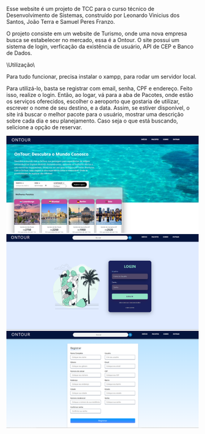 Esse website é um projeto de TCC para o curso técnico de Desenvolvimento de Sistemas, construído por Leonardo Vinicius dos Santos, João Terra e Samuel Peres Franzo.

O projeto consiste em um website de Turismo, onde uma nova empresa busca se estabelecer no mercado, essa é a Ontour. 
O site possui um sistema de login, verficação da existência de usuário, API de CEP e Banco de Dados.

\\Utilização\\

Para tudo funcionar, precisa instalar o xampp, para rodar um servidor local.

Para utilizá-lo, basta se registrar com email, senha, CPF e endereço. Feito isso, realize o login. Então, ao logar, vá para a aba de Pacotes, onde estão os serviços oferecidos, escolher o aeroporto que gostaria de utilizar, escrever o nome de seu destino, e a data. Assim, se estiver disponível, o site irá buscar o melhor pacote para o usuário, mostrar uma descrição sobre cada dia e seu planejamento. Caso seja o que está buscando, selicione a opção de reservar.

![Imagem destacada](https://github.com/LeoVsss/Ontour/blob/master/OntourImage.png?raw=true)
![Imagem destacada](https://github.com/LeoVsss/Ontour/blob/master/OntourLogin.png?raw=true)
![Imagem destacada](https://github.com/LeoVsss/Ontour/blob/master/OntourRegistrar.png?raw=true)

